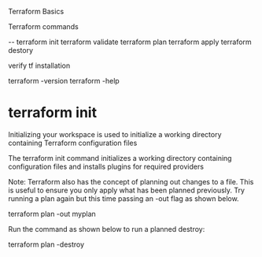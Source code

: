 
Terraform Basics

Terraform commands

--  terraform init
    terraform validate 
    terraform plan
    terraform apply
    terraform destory

verify tf installation

terraform -version
terraform -help

# terraform init
Initializing your workspace is used to initialize a working directory containing Terraform configuration
files

The terraform init command initializes a working directory containing configuration files and installs plugins for required providers

Note: Terraform also has the concept of planning out changes to a file. This is useful to ensure
you only apply what has been planned previously. Try running a plan again but this time passing
an -out flag as shown below.

terraform plan -out myplan

Run the command as shown below to run a planned destroy:

terraform plan -destroy
